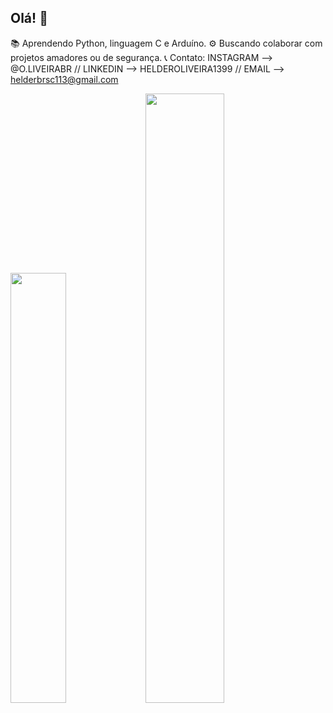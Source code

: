 ## Olá! 👋



📚 Aprendendo Python, linguagem C e Arduíno. 
⚙️ Buscando colaborar com projetos amadores ou de segurança. 
📞 Contato: INSTAGRAM --> @O.LIVEIRABR // LINKEDIN --> HELDEROLIVEIRA1399 // EMAIL --> helderbrsc113@gmail.com 

<div> 

<img width="42%" src="link"> <img width="50%" src="link">

</div>
